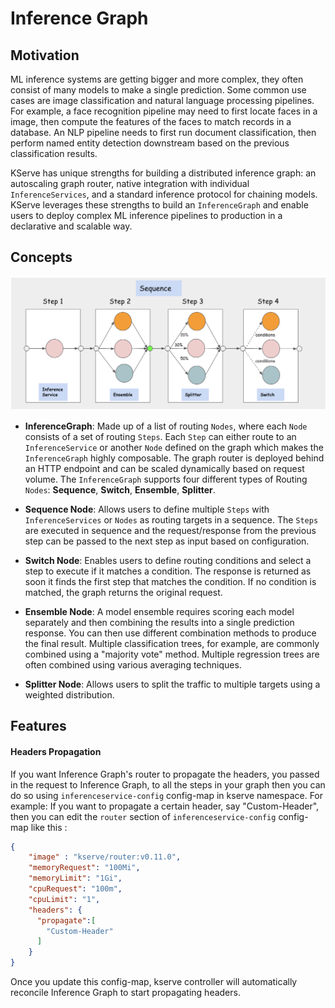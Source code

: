 # Inference Graph

## Motivation

ML inference systems are getting bigger and more complex, they often consist of many models to make a single prediction. Some common use cases are image classification and natural language processing pipelines.
For example, a face recognition pipeline may need to first locate faces in a image, then compute the features of the faces to match records in a database. An NLP pipeline needs to first run document classification, then perform named entity detection downstream based on the previous classification results.

KServe has unique strengths for building a distributed inference graph: an autoscaling graph router, native integration with individual `InferenceServices`, and a standard inference protocol for chaining models. KServe leverages these strengths to build an `InferenceGraph` and enable users to deploy complex ML inference pipelines to production in a declarative and scalable way.

## Concepts

![image](images/inference_graph.png)

* **InferenceGraph**: Made up of a list of routing `Nodes`, where each `Node` consists of a set of routing `Steps`.
  Each `Step` can either route to an `InferenceService` or another `Node` defined on the graph which makes the `InferenceGraph`
  highly composable. The graph router is deployed behind an HTTP endpoint and can be scaled dynamically based on request volume.
  The `InferenceGraph` supports four different types of Routing `Nodes`: **Sequence**, **Switch**, **Ensemble**, **Splitter**.


* **Sequence Node**: Allows users to define multiple `Steps` with `InferenceServices` or `Nodes` as routing targets in a sequence.
  The `Steps` are executed in sequence and the request/response from the previous step can be passed to the next step as input based on
  configuration.


* **Switch Node**: Enables users to define routing conditions and select a step to execute if it matches a condition. The response
  is returned as soon it finds the first step that matches the condition. If no condition is matched, the graph returns the original request.


* **Ensemble Node**: A model ensemble requires scoring each model separately and then combining the results into a single prediction response.
  You can then use different combination methods to produce the final result. Multiple classification trees, for example, are commonly combined
  using a "majority vote" method. Multiple regression trees are often combined using various averaging techniques.


* **Splitter Node**: Allows users to split the traffic to multiple targets using a weighted distribution.

## Features

#### Headers Propagation
If you want Inference Graph's router to propagate the headers, you passed in the request to Inference Graph, to all the steps in your graph then you can do so using `inferenceservice-config`
config-map in kserve namespace.
For example:
If you want to propagate a certain header, say "Custom-Header", then you can edit the `router` section of `inferenceservice-config`
config-map like this :
```json
{
    "image" : "kserve/router:v0.11.0",
    "memoryRequest": "100Mi",
    "memoryLimit": "1Gi",
    "cpuRequest": "100m",
    "cpuLimit": "1",
    "headers": {
      "propagate":[
        "Custom-Header"
      ]
    }
}
```
Once you update this config-map, kserve controller will automatically reconcile Inference Graph to start propagating headers.